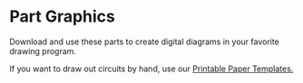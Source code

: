 # Part Graphics

Download and use these parts to create digital diagrams in your favorite drawing program.

If you want to draw out circuits by hand, use our [Printable Paper Templates.](https://github.com/BrownDogGadgets/CrazyCircuits/tree/master/User%20Guides/Printable%20Test%20Paper)
